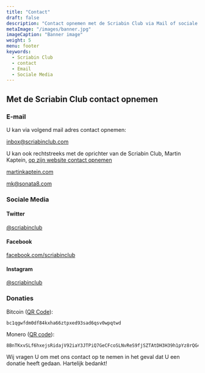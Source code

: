 ```yaml
---
title: "Contact"
draft: false
description: "Contact opnemen met de Scriabin Club via Mail of sociale media. Ook kan U direct met de oprichter van de Skrjabin Club, Martin Kaptein, contact opnemen. Uw Geld donaties zijn welkom!"
metaImage: "/images/banner.jpg" 
imageCaption: "Banner image"
weight: 5
menu: footer
keywords:
  - Scriabin Club
  - contact
  - Email
  - Sociale Media
---
```


## Met de Scriabin Club contact opnemen

### E-mail

U kan via volgend mail adres contact opnemen:

[inbox@scriabinclub.com](mailto:inbox@scriabinclub.com)

U kan ook rechtstreeks met de oprichter van de Scriabin Club, Martin Kaptein, [op zijn website contact opnemen](https://kaptein.me/nl/contact/)

[martinkaptein.com](https://martinkaptein.com/)

[mk@sonata8.com](mailto:mk@sonata8.com)

### Sociale Media

#### Twitter

[@scriabinclub](https://twitter.com/scriabinclub/)

#### Facebook

[facebook.com/scriabinclub](https://www.facebook.com/scriabinclub/)

#### Instagram

[@scriabinclub](https://www.instagram.com/scriabinclub/)

<!--
#### Reddit

[r/scriabinclub](https://www.reddit.com/r/scriabinclub/)
-->

### Donaties

Bitcoin ([QR Code](/images/btc.png)):

```
bc1qgwfdm0df84kxha66ztpxed93sad6qsv0wpqtwd
```

Monero ([QR code](/images/xmr.png)):

```
8BnTKxvSLf6hxejsRidajV92iaY3JTPiQ7GeCFcoSLNvReS9fjSZTAtDH3H39h1pYz8rQG4BgDqKW8mVya46RWHE485wTC7
```

Wij vragen U om met ons contact op te nemen in het geval dat U een donatie heeft gedaan.
Hartelijk bedankt!
